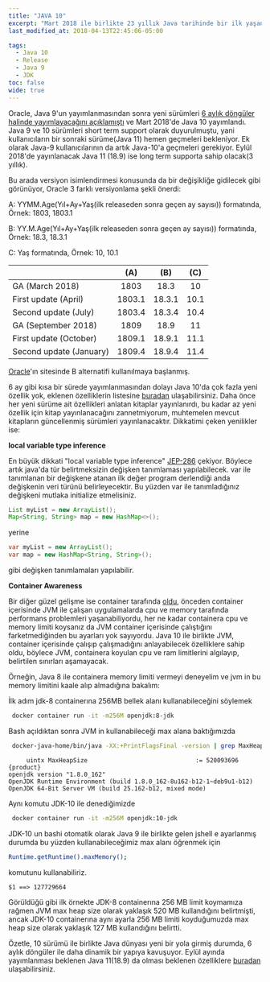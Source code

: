 ```yaml
---
title: "JAVA 10"
excerpt: "Mart 2018 ile birlikte 23 yıllık Java tarihinde bir ilk yaşandı ve ilk defa yeni bir sürüm 6 ay gibi kısa bir zaman diliminde yayınlandı."
last_modified_at: 2018-04-13T22:45:06-05:00

tags: 
  - Java 10
  - Release
  - Java 9
  - JDK
toc: false
wide: true
---
```

Oracle, Java 9'un yayımlanmasından sonra  yeni sürümleri [6 aylık döngüler halinde yayımlayacağını açıklamıştı](https://mreinhold.org/blog/forward-faster) ve Mart 2018'de Java 10 yayımlandı. Java 9 ve 10 sürümleri short term support olarak duyurulmuştu, yani kullanıcıların bir sonraki sürüme(Java 11) hemen geçmeleri bekleniyor. Ek olarak Java-9 kullanıcılarının da artık Java-10'a geçmeleri gerekiyor. Eylül 2018'de yayınlanacak Java 11 (18.9) ise long term supporta sahip olacak(3 yıllık). 

Bu arada versiyon isimlendirmesi konusunda da bir değişikliğe gidilecek gibi görünüyor, Oracle 3 farklı versiyonlama şekli önerdi:

A: YYMM.Age(Yıl+Ay+Yaş(ilk releaseden sonra geçen ay sayısı)) formatında, Örnek: 1803, 1803.1

B: YY.M.Age(Yıl+Ay+Yaş(ilk releaseden sonra geçen ay sayısı)) formatında, Örnek: 18.3, 18.3.1

C: Yaş formatında, Örnek: 10, 10.1

|                         |   (A)  |   (B)  |  (C) |
|-------------------------|:------:|:------:|:----:|
| GA (March 2018)         | 1803   | 18.3   | 10   |
| First update (April)    | 1803.1 | 18.3.1 | 10.1 |
| Second update (July)    | 1803.4 | 18.3.4 | 10.4 |
| GA (September 2018)     | 1809   | 18.9   | 11   |
| First update (October)  | 1809.1 | 18.9.1 | 11.1 |
| Second update (January) | 1809.4 | 18.9.4 | 11.4 |

[Oracle](http://www.oracle.com/technetwork/java/eol-135779.html)'ın sitesinde B alternatifi kullanılmaya başlanmış.

6 ay gibi kısa bir sürede yayımlanmasından dolayı Java 10'da çok fazla yeni özellik yok, eklenen özelliklerin listesine [buradan](http://openjdk.java.net/projects/jdk/10/)  ulaşabilirsiniz. Daha önce her yeni sürüme ait  özellikleri anlatan kitaplar yayınlanırdı, bu kadar az yeni özellik için kitap yayınlanacağını zannetmiyorum, muhtemelen mevcut kitapların güncellenmiş sürümleri yayınlanacaktır. Dikkatimi çeken yenilikler ise:

**local variable type inference**

En büyük dikkati "local variable type inference" [JEP-286](http://openjdk.java.net/jeps/286)  çekiyor. Böylece artık java'da tür belirtmeksizin değişken tanımlaması yapılabilecek. var ile tanımlanan bir değişkene atanan ilk değer program derlendiği anda değişkenin veri türünü belirleyecektir. Bu yüzden var ile tanımladığınız değişkeni mutlaka initialize etmelisiniz.


```java
List myList = new ArrayList();
Map<String, String> map = new HashMap<>();
```
yerine 

```java
var myList = new ArrayList();
var map = new HashMap<String, String>();
```
gibi değişken tanımlamaları yapılabilir. 


**Container Awareness**

Bir diğer güzel gelişme ise container tarafında [oldu](http://openjdk.java.net/jeps/8182070), önceden container içerisinde JVM ile çalışan uygulamalarda cpu ve memory tarafında performans problemleri yaşanabiliyordu, her ne kadar containera cpu ve memory limiti koysanız da JVM container içerisinde çalıştığını farketmediğinden bu ayarları yok sayıyordu. Java 10 ile birlikte JVM, container içerisinde çalışıp çalışmadığını anlayabilecek özelliklere sahip oldu, böylece JVM, containera koyulan cpu ve ram limitlerini algılayıp, belirtilen sınırları aşamayacak. 

Örneğin, Java 8 ile containera memory limiti vermeyi deneyelim ve jvm in bu memory limitini kaale alıp almadığına bakalım:

İlk adım jdk-8 containerına 256MB bellek alanı kullanabileceğini söylemek
```bash
 docker container run -it -m256M openjdk:8-jdk
```
Bash açıldıktan sonra JVM in kullanabileceği max alana baktığımızda
```bash
 docker-java-home/bin/java -XX:+PrintFlagsFinal -version | grep MaxHeapSize
```
```output
     uintx MaxHeapSize                              := 520093696                          {product}
openjdk version "1.8.0_162"
OpenJDK Runtime Environment (build 1.8.0_162-8u162-b12-1~deb9u1-b12)
OpenJDK 64-Bit Server VM (build 25.162-b12, mixed mode)
```

Aynı komutu JDK-10 ile denediğimizde
```bash
 docker container run -it -m256M openjdk:10-jdk
```
JDK-10 un bashi otomatik olarak Java 9 ile birlikte gelen jshell e ayarlanmış durumda bu yüzden kullanabileceğimiz max alanı öğrenmek için

```bash
Runtime.getRuntime().maxMemory();
```
komutunu kullanabiliriz.

```output
$1 ==> 127729664
```

Görüldüğü gibi ilk örnekte JDK-8 containerına 256 MB limit koymamıza rağmen JVM max heap size olarak yaklaşık 520 MB kullandığını belirtmişti, ancak JDK-10 containerına aynı ayarla 256 MB limiti koyduğumuzda max heap size olarak yaklaşık  127 MB  kullandığını belirtti.



Özetle, 10 sürümü ile birlikte Java dünyası yeni bir yola girmiş durumda, 6 aylık döngüler ile daha dinamik bir yapıya kavuşuyor. Eylül ayında yayımlanması beklenen Java 11(18.9) da olması beklenen özelliklere [buradan](http://openjdk.java.net/projects/jdk/11/) ulaşabilirsiniz.


